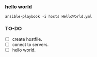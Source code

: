 ### hello world
    ansible-playbook -i hosts HelloWorld.yml
### TO-DO
- [ ] create hostfile.
- [ ] conect to servers.
- [ ] hello world.